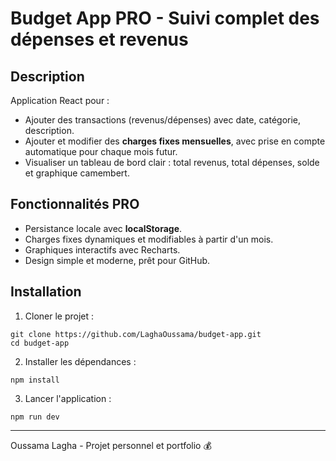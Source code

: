 # Budget App PRO - Suivi complet des dépenses et revenus

## Description
Application React pour :
- Ajouter des transactions (revenus/dépenses) avec date, catégorie, description.
- Ajouter et modifier des **charges fixes mensuelles**, avec prise en compte automatique pour chaque mois futur.
- Visualiser un tableau de bord clair : total revenus, total dépenses, solde et graphique camembert.

## Fonctionnalités PRO
- Persistance locale avec **localStorage**.
- Charges fixes dynamiques et modifiables à partir d'un mois.
- Graphiques interactifs avec Recharts.
- Design simple et moderne, prêt pour GitHub.

## Installation
1. Cloner le projet :
```
git clone https://github.com/LaghaOussama/budget-app.git
cd budget-app
```
2. Installer les dépendances :
```
npm install
```
3. Lancer l'application :
```
npm run dev
```

---

Oussama Lagha - Projet personnel et portfolio 💰
